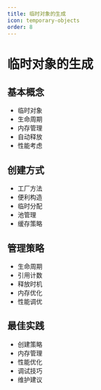 ```yaml
---
title: 临时对象的生成
icon: temporary-objects
order: 8
---
```


# 临时对象的生成

## 基本概念
- 临时对象
- 生命周期
- 内存管理
- 自动释放
- 性能考虑

## 创建方式
- 工厂方法
- 便利构造
- 临时分配
- 池管理
- 缓存策略

## 管理策略
- 生命周期
- 引用计数
- 释放时机
- 内存优化
- 性能调优

## 最佳实践
- 创建策略
- 内存管理
- 性能优化
- 调试技巧
- 维护建议

